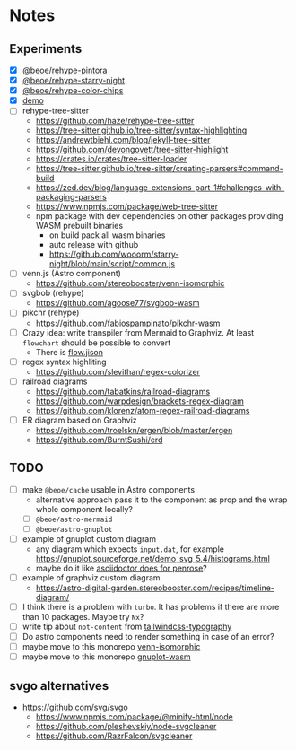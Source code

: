 # Notes

## Experiments

- [x] [@beoe/rehype-pintora](/experiments/rehype-mermaid/)
- [x] [@beoe/rehype-starry-night](/experiments/rehype-starry-night/)
- [x] [@beoe/rehype-color-chips](/experiments/rehype-color-chips/)
- [x] [demo](/packages/demo/)
- [ ] rehype-tree-sitter
  - https://github.com/haze/rehype-tree-sitter
  - https://tree-sitter.github.io/tree-sitter/syntax-highlighting
  - https://andrewtbiehl.com/blog/jekyll-tree-sitter
  - https://github.com/devongovett/tree-sitter-highlight
  - https://crates.io/crates/tree-sitter-loader
  - https://tree-sitter.github.io/tree-sitter/creating-parsers#command-build
  - https://zed.dev/blog/language-extensions-part-1#challenges-with-packaging-parsers
  - https://www.npmjs.com/package/web-tree-sitter
  - npm package with dev dependencies on other packages providing WASM prebuilt binaries
    - on build pack all wasm binaries
    - auto release with github
    - https://github.com/wooorm/starry-night/blob/main/script/common.js
- [ ] venn.js (Astro component)
  - https://github.com/stereobooster/venn-isomorphic
- [ ] svgbob (rehype)
  - https://github.com/agoose77/svgbob-wasm
- [ ] pikchr (rehype)
  - https://github.com/fabiospampinato/pikchr-wasm
- [ ] Crazy idea: write transpiler from Mermaid to Graphviz. At least `flowchart` should be possible to convert
  - There is [flow.jison](https://github.com/mermaid-js/mermaid/blob/3809732e48a0822fad596d0815a6dc0e166dda94/packages/mermaid/src/diagrams/flowchart/parser/flow.jison)
- [ ] regex syntax highliting
  - https://github.com/slevithan/regex-colorizer
- [ ] railroad diagrams
  - https://github.com/tabatkins/railroad-diagrams
  - https://github.com/warpdesign/brackets-regex-diagram
  - https://github.com/klorenz/atom-regex-railroad-diagrams
- [ ] ER diagram based on Graphviz
  - https://github.com/troelskn/ergen/blob/master/ergen
  - https://github.com/BurntSushi/erd

## TODO

- [ ] make `@beoe/cache` usable in Astro components
  - alternative approach pass it to the component as prop and the wrap whole component locally?
  - [ ] `@beoe/astro-mermaid`
  - [ ] `@beoe/astro-gnuplot`
- [ ] example of gnuplot custom diagram
  - any diagram which expects `input.dat`, for example https://gnuplot.sourceforge.net/demo_svg_5.4/histograms.html
  - maybe do it like [asciidoctor does for penrose](https://docs.asciidoctor.org/diagram-extension/latest/diagram_types/penrose/)?
- [ ] example of graphviz custom diagram
  - https://astro-digital-garden.stereobooster.com/recipes/timeline-diagram/
- [ ] I think there is a problem with `turbo`. It has problems if there are more than 10 packages. Maybe try `Nx`?
- [ ] write tip about `not-content` from [tailwindcss-typography](https://github.com/tailwindlabs/tailwindcss-typography)
- [ ] Do astro components need to render something in case of an error?
- [ ] maybe move to this monorepo [venn-isomorphic](https://github.com/stereobooster/venn-isomorphic)
- [ ] maybe move to this monorepo [gnuplot-wasm](https://github.com/stereobooster/gnuplot-wasm)

## svgo alternatives

- https://github.com/svg/svgo
  - https://www.npmjs.com/package/@minify-html/node
  - https://github.com/pleshevskiy/node-svgcleaner
  - https://github.com/RazrFalcon/svgcleaner
